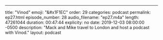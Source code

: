 ---
title: "Vinod"
emoji: "&#x1F1EC"
order: 29
categories: podcast
permalink: ep27.html
episode_number: 28
audio_filename: "ep27.m4a"
length: 47261044
duration: 00:47:44
explicity: no
date: 2019-12-03 08:00:00 -0500
description: "Mack and Mike travel to London and host a podcast with Vinod."
layout: podcast
